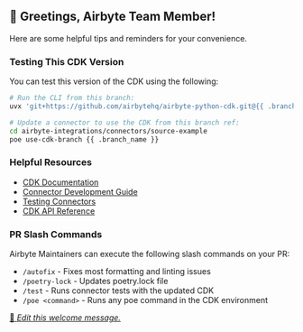 ## 👋 Greetings, Airbyte Team Member!

Here are some helpful tips and reminders for your convenience.

### Testing This CDK Version

You can test this version of the CDK using the following:

```bash
# Run the CLI from this branch:
uvx 'git+https://github.com/airbytehq/airbyte-python-cdk.git@{{ .branch_name }}#egg=airbyte-python-cdk[dev]' --help

# Update a connector to use the CDK from this branch ref:
cd airbyte-integrations/connectors/source-example
poe use-cdk-branch {{ .branch_name }}
```

### Helpful Resources

- [CDK Documentation](https://airbytehq.github.io/airbyte-python-cdk/)
- [Connector Development Guide](https://docs.airbyte.com/connector-development/)
- [Testing Connectors](https://docs.airbyte.com/connector-development/testing-connectors/)
- [CDK API Reference](https://airbytehq.github.io/airbyte-python-cdk/)

### PR Slash Commands

Airbyte Maintainers can execute the following slash commands on your PR:

- `/autofix` - Fixes most formatting and linting issues
- `/poetry-lock` - Updates poetry.lock file
- `/test` - Runs connector tests with the updated CDK
- `/poe <command>` - Runs any poe command in the CDK environment

[📝 _Edit this welcome message._](https://github.com/airbytehq/airbyte-python-cdk/blob/main/.github/pr-welcome-internal.md)
